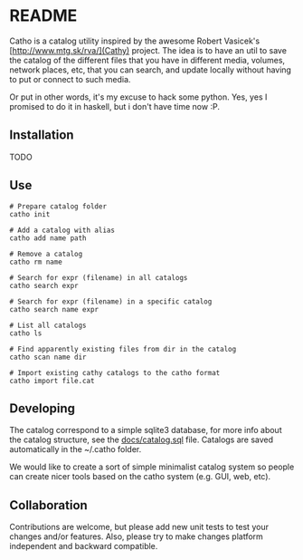 README
==========

Catho is a catalog utility inspired by the awesome Robert Vasicek's
[http://www.mtg.sk/rva/](Cathy) project. The idea is to have an util
to save the catalog of the different files that you have in different
media, volumes, network places, etc, that you can search, and update
locally without having to put or connect to such media.

Or put in other words, it's my excuse to hack some python. Yes, yes I
promised to do it in haskell, but i don't have time now :P.

Installation
----------

TODO


Use
----------

    # Prepare catalog folder
    catho init

    # Add a catalog with alias
    catho add name path  

    # Remove a catalog
    catho rm name

    # Search for expr (filename) in all catalogs
    catho search expr

    # Search for expr (filename) in a specific catalog
    catho search name expr

    # List all catalogs
    catho ls

    # Find apparently existing files from dir in the catalog
    catho scan name dir

    # Import existing cathy catalogs to the catho format
    catho import file.cat
    
Developing
----------

The catalog correspond to a simple sqlite3 database, for more info
about the catalog structure, see the [docs/catalog.sql](https://github.com/iemejia/catho/blob/master/docs/catalog.sql) file. Catalogs
are saved automatically in the ~/.catho folder.

We would like to create a sort of simple minimalist catalog system so
people can create nicer tools based on the catho system (e.g. GUI,
web, etc).

Collaboration
----------
Contributions are welcome, but please add new unit tests to test your changes
and/or features.  Also, please try to make changes platform independent and
backward compatible.
